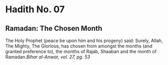 Hadith No. 07
=============

Ramadan: The Chosen Month
-------------------------

The Holy Prophet (peace be upon him and his progeny) said: Surely,
Allah, The Mighty, The Glorious, has chosen from amongst the months (and
granted preference to), the months of Rajab, Shaaban and the month of
Ramadan.*Bihar al-Anwar, vol. 27, pg. 53*


